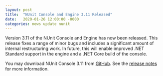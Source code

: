 ```yaml
---
layout: post
title:  "NUnit Console and Engine 3.11 Released"
date:   2020-01-26 12:00:00 -0000
categories: news update nunit
---
```


Version 3.11 of the NUnit Console and Engine has now been released. This release fixes a range of minor bugs and includes a significant amount of internal restructuring work. In future, this will enable improved .NET Standard support in the engine and a .NET Core build of the console.

You may download NUnit Console 3.11 from [GitHub](https://github.com/nunit/nunit-console/releases). See the [release notes](https://github.com/nunit/docs/wiki/Console-Release-Notes) for more information.
